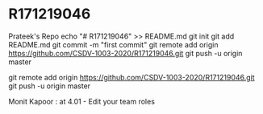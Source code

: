 # R171219046
Prateek's Repo
echo "# R171219046" >> README.md
git init
git add README.md
git commit -m "first commit"
git remote add origin https://github.com/CSDV-1003-2020/R171219046.git
git push -u origin master


git remote add origin https://github.com/CSDV-1003-2020/R171219046.git
git push -u origin master

Monit Kapoor : at 4.01  -  Edit your team roles
